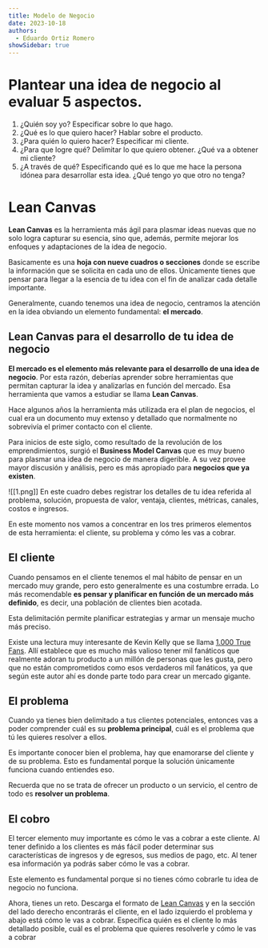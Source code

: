 ```yaml
---
title: Modelo de Negocio
date: 2023-10-18
authors:
  - Eduardo Ortiz Romero
showSidebar: true
---
```

# Plantear una idea de negocio al evaluar 5 aspectos.

1. ¿Quién soy yo? Especificar sobre lo que hago.
2. ¿Qué es lo que quiero hacer? Hablar sobre el producto.
3. ¿Para quién lo quiero hacer? Especificar mi cliente.
4. ¿Para que logre qué? Delimitar lo que quiero obtener. ¿Qué va a obtener mi cliente?
5. ¿A través de qué? Especificando qué es lo que me hace la persona idónea para desarrollar esta idea. ¿Qué tengo yo que otro no tenga?
# Lean Canvas

**Lean Canvas** es la herramienta más ágil para plasmar ideas nuevas que no solo logra capturar su esencia, sino que, además, permite mejorar los enfoques y adaptaciones de la idea de negocio.

Basicamente es una **hoja con nueve cuadros o secciones** donde se escribe la información que se solicita en cada uno de ellos. Únicamente tienes que pensar para llegar a la esencia de tu idea con el fin de analizar cada detalle importante.

Generalmente, cuando tenemos una idea de negocio, centramos la atención en la idea obviando un elemento fundamental: **el mercado**.

## Lean Canvas para el desarrollo de tu idea de negocio

**El mercado es el elemento más relevante para el desarrollo de una idea de negocio**. Por esta razón, deberías aprender sobre herramientas que permitan capturar la idea y analizarlas en función del mercado. Esa herramienta que vamos a estudiar se llama **Lean Canvas**.

Hace algunos años la herramienta más utilizada era el plan de negocios, el cual era un documento muy extenso y detallado que normalmente no sobrevivía el primer contacto con el cliente.

Para inicios de este siglo, como resultado de la revolución de los emprendimientos, surgió el **Business Model Canvas** que es muy bueno para plasmar una idea de negocio de manera digerible. A su vez provee mayor discusión y análisis, pero es más apropiado para **negocios que ya existen**.

![[1.png]]
En este cuadro debes registrar los detalles de tu idea referida al problema, solución, propuesta de valor, ventaja, clientes, métricas, canales, costos e ingresos.

En este momento nos vamos a concentrar en los tres primeros elementos de esta herramienta: el cliente, su problema y cómo les vas a cobrar.

## El cliente

Cuando pensamos en el cliente tenemos el mal hábito de pensar en un mercado muy grande, pero esto generalmente es una costumbre errada. Lo más recomendable **es pensar y planificar en función de un mercado más definido**, es decir, una población de clientes bien acotada.

Esta delimitación permite planificar estrategias y armar un mensaje mucho más preciso.

Existe una lectura muy interesante de Kevin Kelly que se llama [1.000 True Fans](https://kk.org/thetechnium/1000-true-fans/). Allí establece que es mucho más valioso tener mil fanáticos que realmente adoran tu producto a un millón de personas que les gusta, pero que no están comprometidos como esos verdaderos mil fanáticos, ya que según este autor ahí es donde parte todo para crear un mercado gigante.

## El problema

Cuando ya tienes bien delimitado a tus clientes potenciales, entonces vas a poder comprender cuál es su **problema principal**, cuál es el problema que tú les quieres resolver a ellos.

Es importante conocer bien el problema, hay que enamorarse del cliente y de su problema. Esto es fundamental porque la solución únicamente funciona cuando entiendes eso.

Recuerda que no se trata de ofrecer un producto o un servicio, el centro de todo es **resolver un problema**.

## El cobro

El tercer elemento muy importante es cómo le vas a cobrar a este cliente. Al tener definido a los clientes es más fácil poder determinar sus características de ingresos y de egresos, sus medios de pago, etc. Al tener esa información ya podrás saber cómo le vas a cobrar.

Este elemento es fundamental porque si no tienes cómo cobrarle tu idea de negocio no funciona.

Ahora, tienes un reto. Descarga el formato de [Lean Canvas](https://docs.google.com/spreadsheets/d/1P03445aUsIOXJ6GT9shQRQlGqY2e3a7C/edit?amp;ouid=102594316758562758267&rtpof=true&sd=true#gid=199619000) y en la sección del lado derecho encontrarás el cliente, en el lado izquierdo el problema y abajo está cómo le vas a cobrar. Específica quién es el cliente lo más detallado posible, cuál es el problema que quieres resolverle y cómo le vas a cobrar
